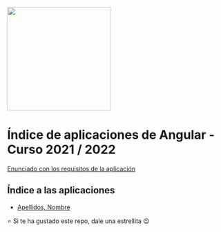 <img width="240px" src="angular.png">

# Índice de aplicaciones de Angular - Curso 2021 / 2022

[Enunciado con los requisitos de la aplicación](trabajo_angular_v1.pdf)

## Índice a las aplicaciones

* [Apellidos, Nombre](#)

:star: Si te ha gustado este repo, dale una estrellita :wink:
